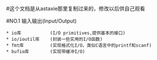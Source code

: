 #这个文档是从astaxie那里复制过来的，修改以后供自己观看

#NO.1 输入输出(Input/Output)
```
* io库			(I/O primitives,提供基本的接口)
* io/ioutil库	(封装一些实用的I/O函数)
* fmt库			(实现格式化I/O，类似C语言中的printf和scanf)
* bufio库		(实现带缓冲I/O)
```
